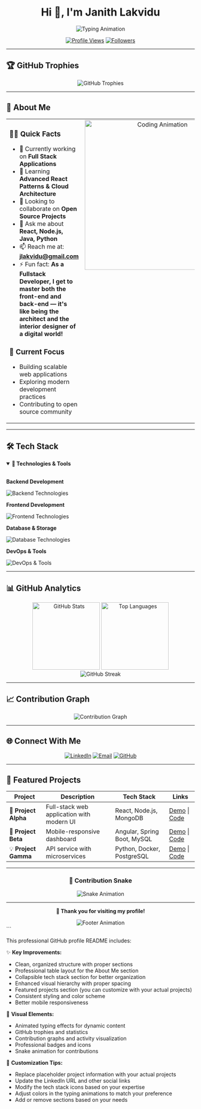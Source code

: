 <div align="center">
  
# Hi 👋, I'm Janith Lakvidu

<img src="https://readme-typing-svg.herokuapp.com/?lines=Full+Stack+Developer;Always+learning+new+things;Building+Tomorrow's+Applications;One+Stack+at+a+Time&center=true&size=22&color=36BCF7FF&font=Fira+Code&duration=3000&pause=1000&repeat=true" alt="Typing Animation" />

<br/>

[![Profile Views](https://komarev.com/ghpvc/?username=jlakvidu&label=Profile%20views&color=0e75b6&style=for-the-badge)](https://github.com/jlakvidu)
[![Followers](https://img.shields.io/github/followers/jlakvidu?label=Followers&style=for-the-badge&color=0e75b6)](https://github.com/jlakvidu?tab=followers)

</div>

---

## 🏆 GitHub Trophies

<div align="center">
  <img src="https://github-profile-trophy.vercel.app/?username=jlakvidu&theme=algolia&margin-w=15&margin-h=15&row=2&column=4&no-frame=true" alt="GitHub Trophies"/>
</div>

---

## 🚀 About Me

<table>
<tr>
<td valign="top" width="50%">

### 👨‍💻 Quick Facts
- 🔭 Currently working on **Full Stack Applications**
- 🌱 Learning **Advanced React Patterns & Cloud Architecture**
- 👯 Looking to collaborate on **Open Source Projects**
- 💬 Ask me about **React, Node.js, Java, Python**
- 📫 Reach me at: **jlakvidu@gmail.com**
- ⚡ Fun fact: **As a Fullstack Developer, I get to master both the front-end and back-end — it's like being the architect and the interior designer of a digital world!**

### 🎯 Current Focus
- Building scalable web applications
- Exploring modern development practices
- Contributing to open source community

</td>
<td valign="top" width="50%">

<div align="center">
  <img src="https://raw.githubusercontent.com/jlakvidu/jlakvidu/main/coding.gif" width="400" alt="Coding Animation" />
</div>

</td>
</tr>
</table>

---

## 🛠️ Tech Stack

<details open>
<summary><b>🔧 Technologies & Tools</b></summary>
<br>

**Backend Development**
<p>
  <img src="https://skillicons.dev/icons?i=java,nodejs,python,spring,express" alt="Backend Technologies" />
</p>

**Frontend Development**
<p>
  <img src="https://skillicons.dev/icons?i=react,angular,typescript,html,css,tailwind,bootstrap" alt="Frontend Technologies" />
</p>

**Database & Storage**
<p>
  <img src="https://skillicons.dev/icons?i=mongodb,mysql,postgresql,redis" alt="Database Technologies" />
</p>

**DevOps & Tools**
<p>
  <img src="https://skillicons.dev/icons?i=git,github,docker,aws,vscode,postman,figma" alt="DevOps & Tools" />
</p>

</details>

---

## 📊 GitHub Analytics

<div align="center">
  
<img height="180em" src="https://github-readme-stats.vercel.app/api?username=jlakvidu&show_icons=true&theme=tokyonight&hide_border=true&count_private=true" alt="GitHub Stats" />
<img height="180em" src="https://github-readme-stats.vercel.app/api/top-langs/?username=jlakvidu&theme=tokyonight&hide_border=true&layout=compact" alt="Top Languages" />

</div>

<div align="center">
  <img src="https://github-readme-streak-stats.herokuapp.com/?user=jlakvidu&theme=tokyonight&hide_border=true" alt="GitHub Streak" />
</div>

---

## 📈 Contribution Graph

<div align="center">
  <img src="https://github-readme-activity-graph.vercel.app/graph?username=jlakvidu&theme=tokyo-night&hide_border=true&area=true" alt="Contribution Graph" />
</div>

---

## 🌐 Connect With Me

<div align="center">

[![LinkedIn](https://img.shields.io/badge/LinkedIn-0077B5?style=for-the-badge&logo=linkedin&logoColor=white)](https://linkedin.com/in/janith-lakvidu)
[![Email](https://img.shields.io/badge/Email-D14836?style=for-the-badge&logo=gmail&logoColor=white)](mailto:jlakvidu@gmail.com)
[![GitHub](https://img.shields.io/badge/GitHub-100000?style=for-the-badge&logo=github&logoColor=white)](https://github.com/jlakvidu)

</div>

---

## 💼 Featured Projects

<div align="center">

| Project | Description | Tech Stack | Links |
|---------|-------------|------------|-------|
| 🚀 **Project Alpha** | Full-stack web application with modern UI | React, Node.js, MongoDB | [Demo](#) \| [Code](#) |
| 🌟 **Project Beta** | Mobile-responsive dashboard | Angular, Spring Boot, MySQL | [Demo](#) \| [Code](#) |
| 💡 **Project Gamma** | API service with microservices | Python, Docker, PostgreSQL | [Demo](#) \| [Code](#) |

</div>

---

<div align="center">

### 🐍 Contribution Snake

<img src="https://github.com/jlakvidu/jlakvidu/blob/output/github-contribution-grid-snake.svg" alt="Snake Animation" />

</div>

---

<div align="center">

**💙 Thank you for visiting my profile!**

<img src="https://readme-typing-svg.herokuapp.com/?lines=Happy+Coding!;Let's+build+something+amazing+together!&center=true&size=16&color=FF6B6B&font=Pacifico&duration=3000&pause=1000&repeat=true" alt="Footer Animation" />

</div>
```

This professional GitHub profile README includes:

✨ **Key Improvements:**
- Clean, organized structure with proper sections
- Professional table layout for the About Me section
- Collapsible tech stack section for better organization
- Enhanced visual hierarchy with proper spacing
- Featured projects section (you can customize with your actual projects)
- Consistent styling and color scheme
- Better mobile responsiveness

🎨 **Visual Elements:**
- Animated typing effects for dynamic content
- GitHub trophies and statistics
- Contribution graphs and activity visualization
- Professional badges and icons
- Snake animation for contributions

📝 **Customization Tips:**
- Replace placeholder project information with your actual projects
- Update the LinkedIn URL and other social links
- Modify the tech stack icons based on your expertise
- Adjust colors in the typing animations to match your preference
- Add or remove sections based on your needs

